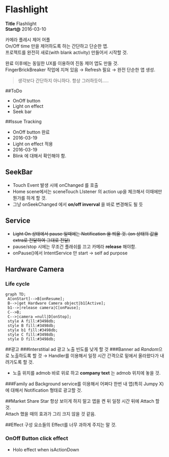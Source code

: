 # Flashlight

**Title** Flashlight  
**Start@** 2016-03-10

카메라 플레시 제어 어플  
On/Off time 만을 제어하도록 하는 간단하고 단순한 앱.  
프로젝트를 완전히 새로(with blank activity) 만들어서 시작할 것.

완료 이후에는 동일한 UX를 이용하여 진동 제어 앱도 만들 것.  
FingerBrickBreaker 작업에 지쳐 있음 → Refresh 필요 → 완전 단순한 앱 생성.
>생각보다 간단하지 아니하다.
>항상 그러하듯이.....

##ToDo
- OnOff button  
- Light on effect
- Seek bar   

##Issue Tracking
- OnOff button 완료
 - 2016-03-19
- Light on effect 적용 
 - 2016-03-19
 - Blink 에 대해서 확인해야 함.

## SeekBar
- Touch Event 발생 시에 onChanged 를 호출
- Home scene에서는 sceneTouch LIstener 의 action up을 체크해서 이때에만 뭔가를 하게 할 것.
 - 그냥 onSeekChanged 에서 **on/off inverval** 을 바로 변경해도 될 듯

## Service

- ~~Light On 상태에서 pause 일때에는 Notification 을 띄울 것. (on 상태의 값을 extra로 전달하여 그대로 전달)~~
- pause/stop 시에는 무조건 플래쉬를 끄고 카메라 **release** 해야함.
- onPause()에서 IntentService 만 start → self ad purpose

## Hardware Camera

### Life cycle
```mermaid
graph TD;
 A[onStart]-->B[onResume];
 B-->|get Hardware Camera object|b1[Active];
 b1-->|release camera|C[onPause];
 C-->B;
 C-->|camera =null|D[onStop];
 style A fill:#3498db;
 style B fill:#3498db;
 style b1 fill:#3498db;
 style C fill:#3498db;
 style D fill:#3498db;

```


##광고
###Interstitial ad
광고 노출 빈도를 낮게 할 것
###Banner ad
*Random*으로 노출하도록 할 것
→ Handler를 이용해서 일정 시간 간격으로 밑에서 올라왔다가 내려가도록 할 것.

- 노출 위치를 admob 바로 위로 하고 **company text** 는 admob 위치에 놓을 것.

###Family ad
Background service를 이용해서 어쩌다 한번 내 앱(특히 Jumpy X) 에 대해서 Notification 형태로 광고할 것.

##Market Share Star
항상 보이게 하지 말고 앱을 켠 뒤 일정 시간 뒤에 Attach 할 것.  
Attach 했을 때의 효과가 그리 크지 않을 것 같음.

##Effect
구성 요소들의 Effect를 너무 과하게 주지는 말 것.
### OnOff Button click effect
- Holo effect when isActionDown


